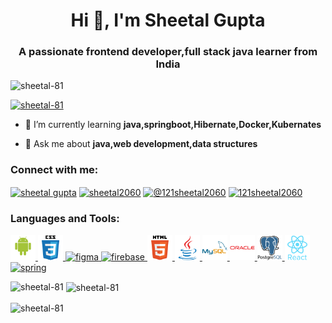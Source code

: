 <h1 align="center">Hi 👋, I'm Sheetal Gupta</h1>
<h3 align="center">A passionate frontend developer,full stack java learner from India</h3>

<p align="left"> <img src="https://komarev.com/ghpvc/?username=sheetal-81&label=Profile%20views&color=0e75b6&style=flat" alt="sheetal-81" /> </p>

<p align="left"> <a href="https://github.com/ryo-ma/github-profile-trophy"><img src="https://github-profile-trophy.vercel.app/?username=sheetal-81" alt="sheetal-81" /></a> </p>

- 🌱 I’m currently learning **java,springboot,Hibernate,Docker,Kubernates**

- 💬 Ask me about **java,web development,data structures**

<h3 align="left">Connect with me:</h3>
<p align="left">
<a href="https://www.linkedin.com/in/sheetal-gupta1/" target="blank"><img align="center" src="https://raw.githubusercontent.com/rahuldkjain/github-profile-readme-generator/master/src/images/icons/Social/linked-in-alt.svg" alt="sheetal gupta" height="30" width="40" /></a>
<a href="https://www.codechef.com/users/sheetal2060" target="blank"><img align="center" src="https://cdn.jsdelivr.net/npm/simple-icons@3.1.0/icons/codechef.svg" alt="sheetal2060" height="30" width="40" /></a>
<a href="https://www.hackerrank.com/@121sheetal2060" target="blank"><img align="center" src="https://raw.githubusercontent.com/rahuldkjain/github-profile-readme-generator/master/src/images/icons/Social/hackerrank.svg" alt="@121sheetal2060" height="30" width="40" /></a>
<a href="https://www.leetcode.com/121sheetal2060" target="blank"><img align="center" src="https://raw.githubusercontent.com/rahuldkjain/github-profile-readme-generator/master/src/images/icons/Social/leet-code.svg" alt="121sheetal2060" height="30" width="40" /></a>
</p>

<h3 align="left">Languages and Tools:</h3>
<p align="left"> <a href="https://developer.android.com" target="_blank" rel="noreferrer"> <img src="https://raw.githubusercontent.com/devicons/devicon/master/icons/android/android-original-wordmark.svg" alt="android" width="40" height="40"/> </a> <a href="https://www.w3schools.com/css/" target="_blank" rel="noreferrer"> <img src="https://raw.githubusercontent.com/devicons/devicon/master/icons/css3/css3-original-wordmark.svg" alt="css3" width="40" height="40"/> </a> <a href="https://www.figma.com/" target="_blank" rel="noreferrer"> <img src="https://www.vectorlogo.zone/logos/figma/figma-icon.svg" alt="figma" width="40" height="40"/> </a> <a href="https://firebase.google.com/" target="_blank" rel="noreferrer"> <img src="https://www.vectorlogo.zone/logos/firebase/firebase-icon.svg" alt="firebase" width="40" height="40"/> </a> <a href="https://www.w3.org/html/" target="_blank" rel="noreferrer"> <img src="https://raw.githubusercontent.com/devicons/devicon/master/icons/html5/html5-original-wordmark.svg" alt="html5" width="40" height="40"/> </a> <a href="https://www.java.com" target="_blank" rel="noreferrer"> <img src="https://raw.githubusercontent.com/devicons/devicon/master/icons/java/java-original.svg" alt="java" width="40" height="40"/> </a> <a href="https://www.mysql.com/" target="_blank" rel="noreferrer"> <img src="https://raw.githubusercontent.com/devicons/devicon/master/icons/mysql/mysql-original-wordmark.svg" alt="mysql" width="40" height="40"/> </a> <a href="https://www.oracle.com/" target="_blank" rel="noreferrer"> <img src="https://raw.githubusercontent.com/devicons/devicon/master/icons/oracle/oracle-original.svg" alt="oracle" width="40" height="40"/> </a> <a href="https://www.postgresql.org" target="_blank" rel="noreferrer"> <img src="https://raw.githubusercontent.com/devicons/devicon/master/icons/postgresql/postgresql-original-wordmark.svg" alt="postgresql" width="40" height="40"/> </a> <a href="https://reactjs.org/" target="_blank" rel="noreferrer"> <img src="https://raw.githubusercontent.com/devicons/devicon/master/icons/react/react-original-wordmark.svg" alt="react" width="40" height="40"/> </a> <a href="https://spring.io/" target="_blank" rel="noreferrer"> <img src="https://www.vectorlogo.zone/logos/springio/springio-icon.svg" alt="spring" width="40" height="40"/> </a> </p>

<p><img align="left" src="https://github-readme-stats.vercel.app/api/top-langs?username=sheetal-81&show_icons=true&locale=en&layout=compact" alt="sheetal-81" /></p>

<p>&nbsp;<img align="center" src="https://github-readme-stats.vercel.app/api?username=sheetal-81&show_icons=true&locale=en" alt="sheetal-81" /></p>

<p><img align="center" src="https://github-readme-streak-stats.herokuapp.com/?user=sheetal-81&" alt="sheetal-81" /></p>
